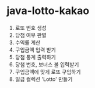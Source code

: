 # java-lotto-kakao

1. 로또 번호 생성
2. 당첨 여부 판별
3. 수익률 계산
4. 구입금액 입력 받기
5. 당첨 통계 출력하기
6. 당첨 번호, 보너스 볼 입력받기
7. 구입금액에 맞게 로또 구입하기
8. 일급 컬렉션 'Lotto' 만들기